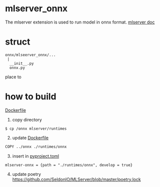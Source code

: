 # mlserver_onnx
The mlserver extension is used to run model in onnx format.
[mlserver doc](https://mlserver.readthedocs.io/en/latest/getting-started/index.html)

# struct 

```
onnx/mlseerver_onnx/...
 |
  __init__.py
  onnx.py
```
place to 

# how to build 

[Dockerfile](https://github.com/SeldonIO/MLServer/blob/master/Dockerfile)

1. copy directory
```
$ cp /onnx mlserver/runtimes
```
2. update [Dockerfile](https://github.com/SeldonIO/MLServer/blob/master/Dockerfile#L8)
```bash
COPY ../onnx ./runtimes/onnx
```
3. insert in [pyproject.toml](https://github.com/SeldonIO/MLServer/blob/master/pyproject.toml#L114)
```
mlserver-onnx = {path = "./runtimes/onnx", develop = true}
```
4. update poetry https://github.com/SeldonIO/MLServer/blob/master/poetry.lock 

